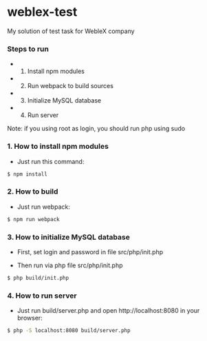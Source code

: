 # weblex-test
My solution of test task for WebleX company

### Steps to run

* 1. Install npm modules
* 2. Run webpack to build sources
* 3. Initialize MySQL database
* 4. Run server

Note: if you using root as login, you should run php using sudo

### 1. How to install npm modules

* Just run this command:

```sh
$ npm install
```

### 2. How to build

* Just run webpack:

```sh
$ npm run webpack
```

### 3. How to initialize MySQL database

* First, set login and password in file src/php/init.php

* Then run via php file src/php/init.php

```sh
$ php build/init.php
```

### 4. How to run server

* Just run build/server.php and open http://localhost:8080 in your browser:

```sh
$ php -S localhost:8080 build/server.php
```
